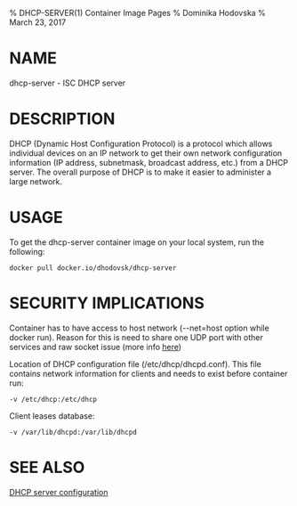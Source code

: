 % DHCP-SERVER(1) Container Image Pages
% Dominika Hodovska
% March 23, 2017

# NAME
dhcp-server - ISC DHCP server

# DESCRIPTION

DHCP (Dynamic Host Configuration Protocol) is a protocol which allows
individual devices on an IP network to get their own network
configuration information (IP address, subnetmask, broadcast address,
etc.) from a DHCP server. The overall purpose of DHCP is to make it
easier to administer a large network.

# USAGE

To get the dhcp-server container image on your local system, run the following:

    docker pull docker.io/dhodovsk/dhcp-server

# SECURITY IMPLICATIONS

Container has to have access to host network (--net=host option while docker run).
Reason for this is need to share one UDP port with other services and raw socket issue (more info [here](https://kb.isc.org/article/AA-00378/0/Why-does-DHCP-use-raw-sockets.html))


Location of DHCP configuration file (/etc/dhcp/dhcpd.conf). This file
contains network information for clients and needs to exist before container run:

    -v /etc/dhcp:/etc/dhcp

Client leases database:

    -v /var/lib/dhcpd:/var/lib/dhcpd


# SEE ALSO

[DHCP server configuration](https://docs.fedoraproject.org/en-US/Fedora/14/html/Deployment_Guide/s1-dhcp-configuring-server.html)
